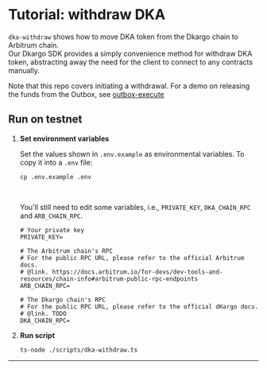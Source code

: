 # Tutorial: withdraw DKA
`dka-withdraw` shows how to move DKA token from the Dkargo chain to Arbitrum chain.<br/>
Our Dkargo SDK provides a simply convenience method for withdraw DKA token, abstracting away the need for the client to connect to any contracts manually.

Note that this repo covers initiating a withdrawal. For a demo on releasing the funds from the Outbox, see [outbox-execute](../outbox-execute/)


##  Run on testnet
1. **Set environment variables**
    
    Set the values shown in `.env.example` as environmental variables. To copy it into a `.env` file:
    ```
    cp .env.example .env
    ```

    <br/>

    You'll still need to edit some variables, i.e., `PRIVATE_KEY`, `DKA_CHAIN_RPC` and `ARB_CHAIN_RPC`.

    ```
    # Your private key
    PRIVATE_KEY=

    # The Arbitrum chain's RPC
    # For the public RPC URL, please refer to the official Arbitrum docs.
    # @link. https://docs.arbitrum.io/for-devs/dev-tools-and-resources/chain-info#arbitrum-public-rpc-endpoints
    ARB_CHAIN_RPC=

    # The Dkargo chain's RPC
    # For the public RPC URL, please refer to the official dKargo docs.
    # @link. TODO
    DKA_CHAIN_RPC=
    ```

2. **Run script**
    ```
    ts-node ./scripts/dka-withdraw.ts
    ```


---